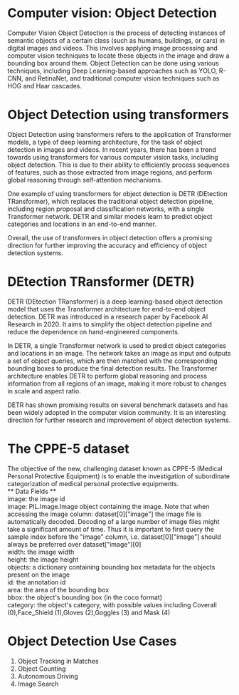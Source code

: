 # Computer vision: Object Detection<br>
Computer Vision Object Detection is the process of detecting instances of semantic objects of a certain class (such as humans, buildings, or cars) in digital images and videos. This involves applying image processing and computer vision techniques to locate these objects in the image and draw a bounding box around them. Object Detection can be done using various techniques, including Deep Learning-based approaches such as YOLO, R-CNN, and RetinaNet, and traditional computer vision techniques such as HOG and Haar cascades.<br>

# Object Detection using transformers <br>
Object Detection using transformers refers to the application of Transformer models, a type of deep learning architecture, for the task of object detection in images and videos. In recent years, there has been a trend towards using transformers for various computer vision tasks, including object detection. This is due to their ability to efficiently process sequences of features, such as those extracted from image regions, and perform global reasoning through self-attention mechanisms.<br>

One example of using transformers for object detection is DETR (DEtection TRansformer), which replaces the traditional object detection pipeline, including region proposal and classification networks, with a single Transformer network. DETR and similar models learn to predict object categories and locations in an end-to-end manner.<br>

Overall, the use of transformers in object detection offers a promising direction for further improving the accuracy and efficiency of object detection systems.<br>

# DEtection TRansformer (DETR)<br>
DETR (DEtection TRansformer) is a deep learning-based object detection model that uses the Transformer architecture for end-to-end object detection. DETR was introduced in a research paper by Facebook AI Research in 2020. It aims to simplify the object detection pipeline and reduce the dependence on hand-engineered components.<br>

In DETR, a single Transformer network is used to predict object categories and locations in an image. The network takes an image as input and outputs a set of object queries, which are then matched with the corresponding bounding boxes to produce the final detection results. The Transformer architecture enables DETR to perform global reasoning and process information from all regions of an image, making it more robust to changes in scale and aspect ratio.<br>

DETR has shown promising results on several benchmark datasets and has been widely adopted in the computer vision community. It is an interesting direction for further research and improvement of object detection systems.<br>

# The CPPE-5 dataset <br>
The objective of the new, challenging dataset known as CPPE-5 (Medical Personal Protective Equipment) is to enable the investigation of subordinate categorization of medical personal protective equipments.<br>
** Data Fields **<br>
image: the image id<br>
image: PIL.Image.Image object containing the image. Note that when accessing the image column: dataset[0]["image"] the image file is automatically decoded. Decoding of a large number of image files might take a significant amount of time. Thus it is important to first query the sample index before the "image" column, i.e. dataset[0]["image"] should always be preferred over dataset["image"][0]<br>
width: the image width<br>
height: the image height<br>
objects: a dictionary containing bounding box metadata for the objects present on the image<br>
id: the annotation id<br>
area: the area of the bounding box<br>
bbox: the object's bounding box (in the coco format)<br>
category: the object's category, with possible values including Coverall (0),Face_Shield (1),Gloves (2),Goggles (3) and Mask (4)<br>
# Object Detection Use Cases<br>
1. Object Tracking in Matches<br>
2. Object Counting<br>
3. Autonomous Driving<br>
4. Image Search<br>

